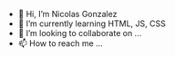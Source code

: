 - 👋 Hi, I’m Nicolas Gonzalez
- 🌱 I’m currently learning HTML, JS, CSS
- 💞️ I’m looking to collaborate on ...
- 📫 How to reach me ...

<!---
ngc918/ngc918 is a ✨ special ✨ repository because its `README.md` (this file) appears on your GitHub profile.
You can click the Preview link to take a look at your changes.
--->
